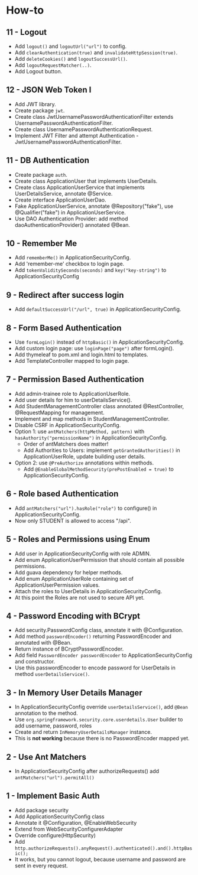How-to
======

11 - Logout
-----------
* Add `logout()` and `logoutUrl("url")` to config.
* Add `clearAuthentication(true)` and `invalidateHttpSession(true)`. 
* Add `deleteCookies()` and `logoutSuccessUrl()`. 
* Add `logoutRequestMatcher(..)`.
* Add Logout button.

12 - JSON Web Token I
---------------------
* Add JWT library.
* Create package `jwt`.
* Create class JwtUsernamePasswordAuthenticationFilter extends UsernamePasswordAuthenticationFilter.
* Create class UsernamePasswordAuthenticationRequest.
* Implement JWT Filter and attempt Authentication - JwtUsernamePasswordAuthenticationFilter.

11 - DB Authentication
----------------------
* Create package `auth`.
* Create class ApplicationUser that implements UserDetails.
* Create class ApplicationUserService that implements UserDetailsService, annotate @Service.
* Create interface ApplicationUserDao. 
* Fake ApplicationUserService, annotate @Repository("fake"), use @Qualifier("fake") in ApplicationUserService.
* Use DAO Authentication Provider: add method daoAuthenticationProvider() annotated @Bean.

10 - Remember Me
----------------
* Add `rememberMe()` in ApplicationSecurityConfig.
* Add 'remember-me' checkbox to login page.
* Add `tokenValiditySeconds(seconds)` and `key("key-string")` to ApplicationSecurityConfig

9 - Redirect after success login
--------------------------------
* Add `defaultSuccessUrl("/url", true)` in ApplicationSecurityConfig.

8 - Form Based Authentication
-----------------------------
* Use `formLogin()` instead of `httpBasic()` in ApplicationSecurityConfig.
* Add custom login page: use `loginPage("page")` after formLogin().
* Add thymeleaf to pom.xml and login.html to templates.
* Add TemplateController mapped to login page.

7 - Permission Based Authentication
-----------------------------------
* Add admin-trainee role to ApplicationUserRole.
* Add user details for him to userDetailsService().
* Add StudentManagementController class annotated @RestController, @RequestMapping for management.
* Implement and map methods in StudentManagementController.
* Disable CSRF in ApplicationSecurityConfig.
* Option 1: use `antMatchers(httpMethod, pattern)` with `hasAuthority("permissionName")` in ApplicationSecurityConfig.
    * Order of antMatchers does matter!
    * Add Authorities to Users: implement `getGrantedAuthorities()` in ApplicationUserRole, update building user details.
* Option 2: use `@PreAuthorize` annotations within methods. 
    * Add `@EnableGlobalMethodSecurity(prePostEnabled = true)` to ApplicationSecurityConfig.

6 - Role based Authentication
-----------------------------
* Add `antMatchers("url").hasRole("role")` to configure() in ApplicationSecurityConfig.
* Now only STUDENT is allowed to access "/api".

5 - Roles and Permissions using Enum
------------------------------------
* Add user in ApplicationSecurityConfig with role ADMIN.
* Add enum ApplicationUserPermission that should contain all possible permissions.
* Add guava dependency for helper methods.
* Add enum ApplicationUserRole containing set of ApplicationUserPermission values.
* Attach the roles to UserDetails in ApplicationSecurityConfig.
* At this point the Roles are not used to secure API yet.

4 - Password Encoding with BCrypt
---------------------------------
* Add security.PasswordConfig class, annotate it with @Configuration.
* Add method `passwordEncoder()` returning PasswordEncoder and annotated with @Bean.
* Return instance of BCryptPasswordEncoder.
* Add field `PasswordEncoder passwordEncoder` to ApplicationSecurityConfig and constructor.
* Use this passwordEncoder to encode password for UserDetails in method `userDetailsService()`.

3 - In Memory User Details Manager
----------------------------------
* In ApplicationSecurityConfig override `userDetailsService()`, add `@Bean` annotation to the method.
* Use `org.springframework.security.core.userdetails.User` builder to add username, password, roles
* Create and return `InMemoryUserDetailsManager` instance.
* This is __not working__ because there is no PasswordEncoder mapped yet.

2 - Use Ant Matchers
--------------------
* In ApplicationSecurityConfig after authorizeRequests() add `antMatchers("url").permitAll()` 

1 - Implement Basic Auth
------------------------
* Add package security
* Add ApplicationSecurityConfig class 
* Annotate it @Configuration, @EnableWebSecurity
* Extend from WebSecurityConfigurerAdapter
* Override configure(HttpSecurity)
* Add `http.authorizeRequests().anyRequest().authenticated().and().httpBasic();`
* It works, but you cannot logout, because username and password are sent in every request.
